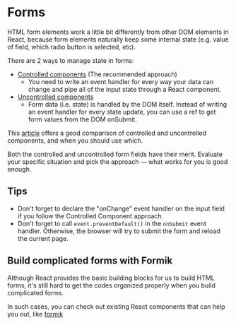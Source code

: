 # Forms

HTML form elements work a little bit differently from other DOM elements in React, because form elements naturally keep some internal state \(e.g. value of  field, which radio button is selected, etc\).

There are 2 ways to manage state in forms:

* [Controlled components](https://reactjs.org/docs/forms.html) \(The recommended approach\)
  * You need to write an event handler for every way your data can change and pipe all of the input state through a React component. 
* [Uncontrolled components](https://reactjs.org/docs/uncontrolled-components.html) 
  * Form data \(i.e. state\) is handled by the DOM itself. Instead of writing an event handler for every state update, you can use a ref to get form values from the DOM onSubmit.

This [article](https://goshakkk.name/controlled-vs-uncontrolled-inputs-react/) offers a good comparison of controlled and uncontrolled components, and when you should use which.

Both the controlled and uncontrolled form fields have their merit. Evaluate your specific situation and pick the approach — what works for you is good enough.

## Tips

* Don't forget to declare the "onChange" event handler on the input field if you follow the Controlled Component approach.
* Don't forget to call `event.preventDefault()` in the `onSubmit` event handler. Otherwise, the browser will try to submit the form and reload the current page.

## Build complicated forms with Formik

Although React provides the basic building blocks for us to build HTML forms, it's still hard to get the codes organized properly when you build complicated forms.

In such cases, you can check out existing React components that can help you out, like [formik](https://github.com/jaredpalmer/formik)